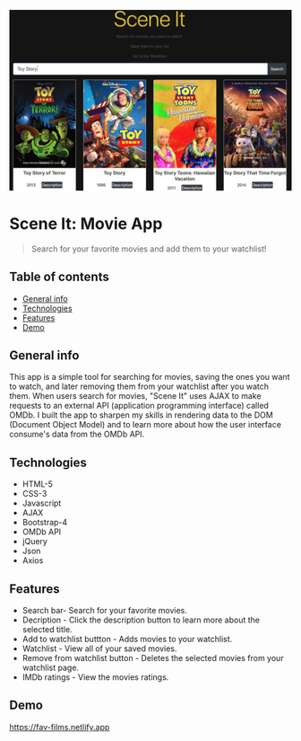 ![Example screenshot](./assets/toy-story.png)

# Scene It: Movie App
> Search for your favorite movies and add them to your watchlist!

## Table of contents
* [General info](#general-info)
* [Technologies](#technologies)
* [Features](#features)
* [Demo](#Demo)

## General info
This app is a simple tool for searching for movies, saving the ones you want to watch, and later removing them from your watchlist after you watch them. When users search for movies, "Scene It" uses AJAX to make requests to an external API (application programming interface) called OMDb. I built the app to sharpen my skills in rendering data to the DOM (Document Object Model) and to learn more about how the user interface consume's data from the OMDb API.

## Technologies
* HTML-5
* CSS-3
* Javascript
* AJAX
* Bootstrap-4
* OMDb API
* jQuery
* Json
* Axios

## Features
* Search bar- Search for your favorite movies.
* Decription - Click the description button to learn more about the selected title.
* Add to watchlist buttton - Adds movies to your watchlist.
* Watchlist - View all of your saved movies.
* Remove from watchlist button - Deletes the selected movies from your watchlist page.
* IMDb ratings - View the movies ratings.

## Demo
https://fav-films.netlify.app
